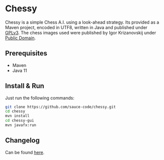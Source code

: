 # Chessy

Chessy is a simple Chess A.I. using a look-ahead strategy. Its provided as a Maven project, encoded in UTF8, written in Java and published under [GPLv3](http://www.gnu.de/documents/gpl.de.html). The chess images used were published by Igor Krizanovskij under [Public Domain](https://creativecommons.org/publicdomain/zero/1.0/).

## Prerequisites

- Maven
- Java 11

## Install & Run

Just run the following commands:

```bash
git clone https://github.com/sauce-code/chessy.git
cd chessy
mvn install
cd chessy-gui
mvn javafx:run
```

## Changelog

Can be found [here](CHANGELOG.md).
